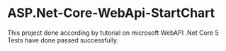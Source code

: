 # ASP.Net-Core-WebApi-StartChart
This project done according by tutorial on microsoft WebAPI .Net Core 5
Tests have done passed successfully.
